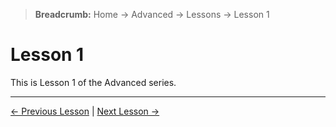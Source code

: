 > **Breadcrumb:** Home → Advanced → Lessons → Lesson 1

# Lesson 1


This is Lesson 1 of the Advanced series.

---

[← Previous Lesson](lesson_1.md) | [Next Lesson →](lesson_2.md)
